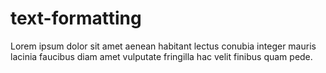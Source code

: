 # text-formatting
Lorem ipsum dolor sit amet aenean habitant lectus conubia integer mauris lacinia faucibus diam amet vulputate fringilla hac velit finibus quam pede.
